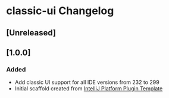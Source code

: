 <!-- Keep a Changelog guide -> https://keepachangelog.com -->

# classic-ui Changelog

## [Unreleased]

## [1.0.0]
### Added
- Add classic UI support for all IDE versions from 232 to 299 
- Initial scaffold created from [IntelliJ Platform Plugin Template](https://github.com/JetBrains/intellij-platform-plugin-template)
